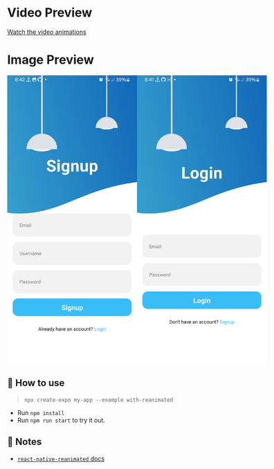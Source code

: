 # Video Preview

[Watch the video animations](https://youtube.com/shorts/yLS6cq5GV2Q?si=dfzObk35dxZpCgIW)



# Image Preview

<div style="display: flex; justify-content: space-around; align-items: center;">
  <img src="https://github.com/divyesh-mali/SignupUI/blob/main/demo/Signup.jpg?raw=true" alt="Signup" width="300"/>
  <img src="https://github.com/divyesh-mali/SignupUI/blob/main/demo/Login.jpg?raw=true" alt="Login" width="300"/>
</div>



<!-- # Reanimated example

<p>
  <!-- iOS -->
 <!-- <img alt="Supports Expo iOS" longdesc="Supports Expo iOS" src="https://img.shields.io/badge/iOS-4630EB.svg?style=flat-square&logo=APPLE&labelColor=999999&logoColor=fff" /> -->
  <!-- Android -->
 <!-- <img alt="Supports Expo Android" longdesc="Supports Expo Android" src="https://img.shields.io/badge/Android-4630EB.svg?style=flat-square&logo=ANDROID&labelColor=A4C639&logoColor=fff" /> -->
  <!-- Web -->
<!-- </p> -->

## 🚀 How to use

> `npx create-expo my-app --example with-reanimated`

- Run `npm install`
- Run `npm run start` to try it out.

## 📝 Notes

- [`react-native-reanimated` docs](https://docs.swmansion.com/react-native-reanimated/)
